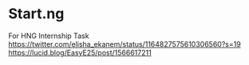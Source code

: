 # Start.ng
For HNG Internship Task
https://twitter.com/elisha_ekanem/status/1164827575610306560?s=19
https://lucid.blog/EasyE25/post/1566617211

